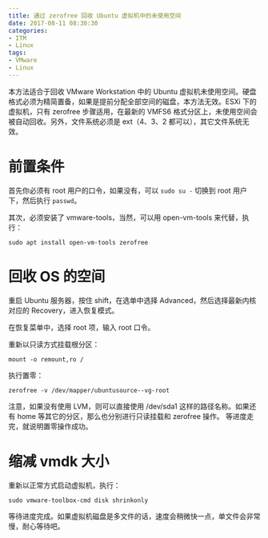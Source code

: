 ```yaml
---
title: 通过 zerofree 回收 Ubuntu 虚拟机中的未使用空间
date: 2017-08-11 08:30:30
categories:
- ITM
- Linux
tags: 
- VMware
- Linux
---
```

本方法适合于回收 VMware Workstation 中的 Ubuntu 虚拟机未使用空间。硬盘格式必须为精简置备，如果是提前分配全部空间的磁盘，本方法无效。ESXi 下的虚拟机，只有 zerofree 步骤适用，在最新的 VMFS6 格式分区上，未使用空间会被自动回收。另外，文件系统必须是 ext（4、3、2 都可以），其它文件系统无效。

<!-- more -->

# 前置条件

首先你必须有 root 用户的口令，如果没有，可以 `sudo su -` 切换到 root 用户下，然后执行 `passwd`。

其次，必须安装了 vmware-tools，当然，可以用 open-vm-tools 来代替，执行：

    sudo apt install open-vm-tools zerofree

# 回收 OS 的空间

重启 Ubuntu 服务器，按住 shift，在选单中选择 Advanced，然后选择最新内核对应的 Recovery，进入恢复模式。

在恢复菜单中，选择 root 项，输入 root 口令。

重新以只读方式挂载根分区：

```shell
mount -o remount,ro /
```

执行置零：

```shell
zerofree -v /dev/mapper/ubuntusource--vg-root
```

注意，如果没有使用 LVM，则可以直接使用 /dev/sda1 这样的路径名称。如果还有 home 等其它的分区，那么也分别进行只读挂载和 zerofree 操作。
等进度走完，就说明置零操作成功。

# 缩减 vmdk 大小

重新以正常方式启动虚拟机，执行：

```shell
sudo vmware-toolbox-cmd disk shrinkonly
```

等待进度完成。如果虚拟机磁盘是多文件的话，速度会稍微快一点，单文件会非常慢，耐心等待吧。